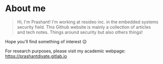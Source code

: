 # About me


> Hi, I'm Prashant! I'm working at resideo inc. in the embedded systems security field.
> This Github website is mainly a collection of articles and tech notes. Things around security but also others things!

Hope you'll find something of interest :wink:

For research purposes, please visit my academic webpage: https://prashantdivate.gitlab.io
